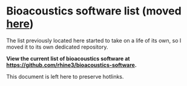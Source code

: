 # Bioacoustics software list (moved [here](https://github.com/rhine3/bioacoustics-software))

The list previously located here started to take on a life of its own, so I moved it to its own dedicated repository. 

**View the current list of bioacoustics software at https://github.com/rhine3/bioacoustics-software.** 

This document is left here to preserve hotlinks.
